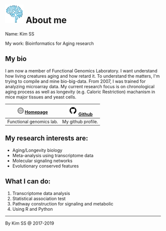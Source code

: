 # [<img src="img/favicon.png" width="60px" />](http://kisudsoe.github.io) About me

Name:       Kim SS

My work:  Bioinformatics for Aging research



## My bio

I am now a member of Functional Genomics Laboratory. I want understand how living creatures aging and how retard it. To understand the matters, I'm trying to compile and mine bio-big-data. From 2007, I was trained for analyzing microarray data. My current research focus is on chronological aging process as well as longevity (e.g. Caloric Restriction) machanism in mice major tissues and yeast cells.

| <img src="img/url-icon.png" height=20px/> [Homepage](http://ckaging.korea.ac.kr) | [<img src="img/github-icon.png" height=35px/>Github](https://github.com/kisudsoe) |
| ------------------------------------------------------------ | ------------------------------------------------------------ |
| Functional genomics lab.                                     | My github profile.                                           |



## My research interests are:

- Aging/Longevity biology
- Meta-analysis using transcriptome data
- Molecular signaling networks
- Evolutionary conserved features



## What I can do:

1. Transcriptome data analysis
2. Statistical association test
3. Pathway construction for signaling and metabolic
4. Using R and Python

---

By Kim SS @ 2017-2019